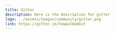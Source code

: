 ```yaml
---
title: Gitter
description: Here is the description for gitter
logo: ../assets/images/community/gitter.png
link: https://gitter.im/VowpalWabbit
---
```

